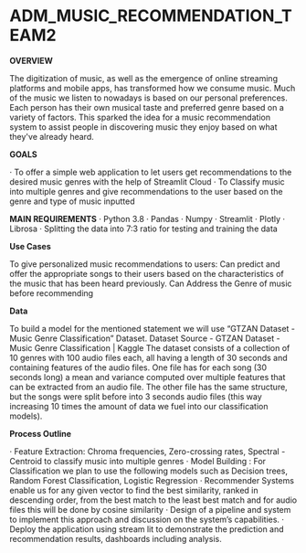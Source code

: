 # ADM_MUSIC_RECOMMENDATION_TEAM2

**OVERVIEW**
 
The digitization of music, as well as the emergence of online streaming platforms and mobile apps, has transformed how we consume music. Much of the music we listen to nowadays is based on our personal preferences. Each person has their own musical taste and preferred genre based on a variety of factors. This sparked the idea for a music recommendation system to assist people in discovering music they enjoy based on what they've already heard.
 
**GOALS**
 
·   	To offer a simple web application to let users get recommendations to the desired music genres with the help of Streamlit Cloud
·   	To Classify music into multiple genres and give recommendations to the user based on the genre and type of music inputted
 
 
**MAIN REQUIREMENTS**
·   	Python 3.8
·   	Pandas
·   	Numpy
·   	Streamlit
·   	Plotly
·   	Librosa
·   	Splitting the data into 7:3 ratio for testing and training the data
 
**Use Cases**
 
To give personalized music recommendations to users:
Can predict and offer the appropriate songs to their users based on the characteristics of the music that has been heard previously.
Can Address the Genre of music before recommending
 
**Data**
 
To build a model for the mentioned statement we will use “GTZAN Dataset - Music Genre Classification” Dataset.
Dataset Source - GTZAN Dataset - Music Genre Classification | Kaggle
The dataset consists of a collection of 10 genres with 100 audio files each, all having a length of 30 seconds and containing features of the audio files. One file has for each song (30 seconds long) a mean and variance computed over multiple features that can be extracted from an audio file. The other file has the same structure, but the songs were split before into 3 seconds audio files (this way increasing 10 times the amount of data we fuel into our classification models).


**Process Outline**


·   	Feature Extraction: Chroma frequencies, Zero-crossing rates,
     Spectral - Centroid to classify music into multiple genres
·   	Model Building : For Classification we plan to use the following models such as Decision trees, Random Forest Classification, Logistic Regression
·   	Recommender Systems enable us for any given vector to find the best similarity, ranked in descending order, from the best match to the least best        match and for audio files this will be done by cosine similarity
·   	Design of a pipeline and system to implement this approach and discussion on the system’s capabilities.
·   	Deploy the application using stream lit to demonstrate the prediction and recommendation results, dashboards including analysis.
